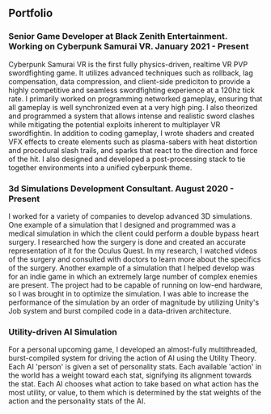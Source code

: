 ## Portfolio

### Senior Game Developer at Black Zenith Entertainment. Working on Cyberpunk Samurai VR. January 2021 - Present
Cyberpunk Samurai VR is the first fully physics-driven, realtime VR PVP swordfighting game. It utilizes advanced techniques such as rollback, lag compensation, data compression, and client-side prediciton to provide a highly competitive and seamless swordfighting experience at a 120hz tick rate. I primarily worked on programming networked gameplay, ensuring that all gameplay is well synchronized even at a very high ping. I also theorized and programmed a system that allows intense and realistic sword clashes while mitigating the potential exploits inherent to multiplayer VR swordfightin. 
In addition to coding gameplay, I wrote shaders and created VFX effects to create elements such as plasma-sabers with heat distortion and procedural slash trails, and sparks that react to the direction and force of the hit. I also designed and developed a post-processing stack to tie together environments into a unified cyberpunk theme. 

### 3d Simulations Development Consultant. August 2020 - Present
I worked for a variety of companies to develop advanced 3D simulations. One example of a simulation that I designed and programmed was a medical simulation in which the client could perform a double bypass heart surgery. I researched how the surgery is done and created an accurate representation of it for the Oculus Quest. In my research, I watched videos of the surgery and consulted with doctors to learn more about the specifics of the surgery. Another example of a simulation that I helped develop was for an indie game in which an extremely large number of complex enemies are present. The project had to be capable of running on low-end hardware, so I was brought in to optimize the simulation. I was able to increase the performance of the simulation by an order of magnitude by utilizing Unity's Job system and burst compiled code in a data-driven architecture.

### Utility-driven AI Simulation
For a personal upcoming game, I developed an almost-fully multithreaded, burst-compiled system for driving the action of AI using the Utility Theory. Each AI 'person' is given a set of personality stats. Each available 'action' in the world has a weight toward each stat, signifying its alignment towards the stat. Each AI chooses what action to take based on what action has the most utility, or value, to them which is determined by the stat weights of the action and the personality stats of the AI.
